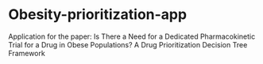 # Obesity-prioritization-app
Application for the paper: Is There a Need for a Dedicated Pharmacokinetic Trial for a Drug in Obese Populations? A Drug Prioritization Decision Tree Framework 
